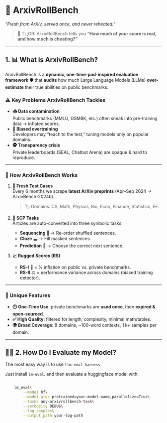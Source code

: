 # 🚀 ArxivRollBench
*“Fresh from ArXiv, served once, and never reheated.”*

> 📌 TL;DR: ArxivRollBench tells you **“How much of your score is real, and how much is cheating?”**  

---

## 1. 📊 What is ArxivRollBench?

ArxivRollBench is a **dynamic, one-time-pad-inspired evaluation framework** 🛡️ that **audits** how much Large Language Models (LLMs) **over-estimate** their true abilities on public benchmarks.  

### ⚠️ Key Problems ArxivRollBench Tackles  
- **📥 Data contamination**  
  Public benchmarks (MMLU, GSM8K, etc.) often sneak into pre-training data → inflated scores.  
- **🎯 Biased overtraining**  
  Developers may “teach to the test,” tuning models only on popular domains.  
- **🕵️ Transparency crisis**  
  Private leaderboards (SEAL, Chatbot Arena) are opaque & hard to reproduce.

---

### 🧪 How ArxivRollBench Works  

1. **🌱 Fresh Test Cases**  
   Every 6 months we scrape **latest ArXiv preprints** (Apr–Sep 2024 → ArxivBench-2024b).  
   > 🏷️ Domains: CS, Math, Physics, Bio, Econ, Finance, Statistics, EE.

2. **🎲 SCP Tasks**  
   Articles are auto-converted into three symbolic tasks:  
   - **Sequencing** 🔀 → Re-order shuffled sentences.  
   - **Cloze** 🕳️ → Fill masked sentences.  
   - **Prediction** 🔮 → Choose the correct next sentence.  

3. **📈 Rugged Scores (RS)**  
   - **RS-I** 🧪 = % inflation on public vs. private benchmarks.  
   - **RS-II** ⚖️ = performance variance across domains (biased training detector).

---

### 🌟 Unique Features  
- **🕐 One-Time Use**: private benchmarks are **used once**, then **expired & open-sourced**.  
- **✅ High Quality**: filtered for length, complexity, minimal math/tables.  
- **🌍 Broad Coverage**: 8 domains, ~100-word contexts, 1 k+ samples per domain.

---

## 👩‍💻 2. How Do I Evaluate my Model?

The most easy way is to use `llm-eval-harness`

Just install `lm-eval`.
and then evaluate a huggingface model with:

```sh

	lm_eval\
	    --model hf\
	    --model_args pretrained=your-model-name,parallelize=True\
	    --tasks any-arxivrollbench-task\
	    --verbosity DEBUG\
	    --log_samples\
	    --output_path your-log-path

```
















